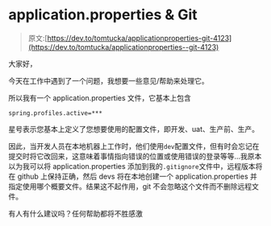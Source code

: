 # application.properties & Git

> 原文:[https://dev.to/tomtucka/applicationproperties-git-4123](https://dev.to/tomtucka/applicationproperties--git-4123)

大家好，

今天在工作中遇到了一个问题，我想要一些意见/帮助来处理它。

所以我有一个 application.properties 文件，它基本上包含

`spring.profiles.active=***`

星号表示您基本上定义了您想要使用的配置文件，即开发、uat、生产前、生产。

因此，当开发人员在本地机器上工作时，他们使用`dev`配置文件，但有时会忘记在提交时将它改回来，这意味着事情指向错误的位置或使用错误的登录等等...我原本以为我可以将 application.properties 添加到我的`.gitignore`文件中，远程版本将在 github 上保持正确，然后 devs 将在本地创建一个 application.properties 并指定使用哪个概要文件。结果这不起作用，git 不会忽略这个文件而不删除远程文件。

有人有什么建议吗？任何帮助都将不胜感激